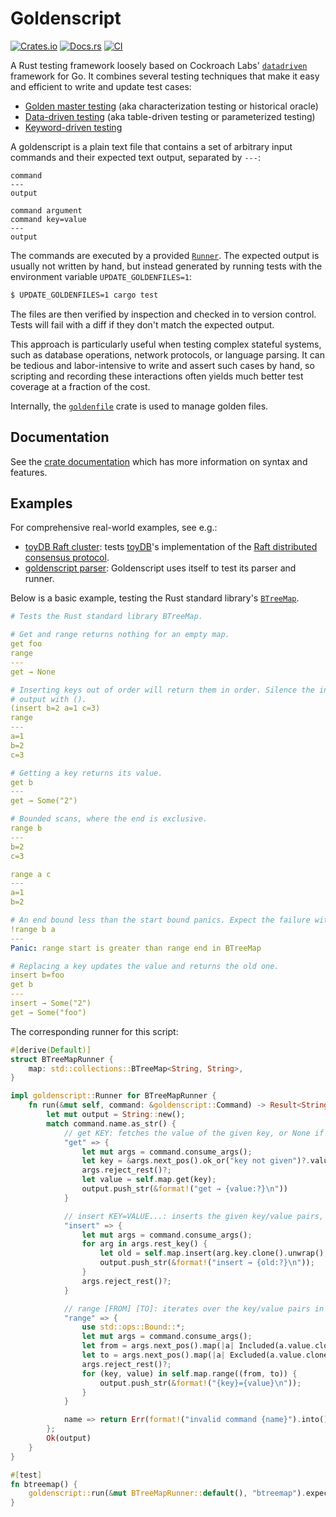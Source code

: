 # Goldenscript

[![Crates.io](https://img.shields.io/crates/v/goldenscript.svg)](https://crates.io/crates/goldenscript)
[![Docs.rs](https://img.shields.io/docsrs/goldenscript/latest)](https://docs.rs/goldenscript)
[![CI](https://github.com/erikgrinaker/goldenscript/actions/workflows/ci.yml/badge.svg)](https://github.com/erikgrinaker/goldenscript/actions/workflows/ci.yml)

A Rust testing framework loosely based on Cockroach Labs'
[`datadriven`](https://github.com/cockroachdb/datadriven) framework for Go. It
combines several testing techniques that make it easy and efficient to write and
update test cases:

* [Golden master testing](https://en.wikipedia.org/wiki/Characterization_test)
  (aka characterization testing or historical oracle)
* [Data-driven testing](https://en.wikipedia.org/wiki/Data-driven_testing)
  (aka table-driven testing or parameterized testing)
* [Keyword-driven testing](https://en.wikipedia.org/wiki/Keyword-driven_testing)

A goldenscript is a plain text file that contains a set of arbitrary input
commands and their expected text output, separated by `---`:

```
command
---
output

command argument
command key=value
---
output
```

The commands are executed by a provided [`Runner`](https://docs.rs/goldenscript/latest/goldenscript/trait.Runner.html).
The expected output is usually not written by hand, but instead generated by
running tests with the environment variable `UPDATE_GOLDENFILES=1`:

```sh
$ UPDATE_GOLDENFILES=1 cargo test
```

The files are then verified by inspection and checked in to version control.
Tests will fail with a diff if they don't match the expected output.

This approach is particularly useful when testing complex stateful systems, such
as database operations, network protocols, or language parsing. It can be
tedious and labor-intensive to write and assert such cases by hand, so scripting
and recording these interactions often yields much better test coverage at a
fraction of the cost.

Internally, the [`goldenfile`](https://docs.rs/goldenfile/latest/goldenfile/)
crate is used to manage golden files.

## Documentation

See the [crate documentation](https://docs.rs/goldenscript/latest/goldenscript/)
which has more information on syntax and features.

## Examples

For comprehensive real-world examples, see e.g.:

* [toyDB Raft cluster](https://github.com/erikgrinaker/toydb/tree/master/src/raft/testscripts/node):
  tests [toyDB](https://github.com/erikgrinaker/toydb)'s implementation of the
  [Raft distributed consensus protocol](https://raft.github.io).
* [goldenscript parser](https://github.com/erikgrinaker/goldenscript/tree/main/tests/scripts): 
  Goldenscript uses itself to test its parser and runner.

Below is a basic example, testing the Rust standard library's
[`BTreeMap`](https://doc.rust-lang.org/std/collections/struct.BTreeMap.html).

```yaml
# Tests the Rust standard library BTreeMap.

# Get and range returns nothing for an empty map.
get foo
range
---
get → None

# Inserting keys out of order will return them in order. Silence the insert
# output with ().
(insert b=2 a=1 c=3)
range
---
a=1
b=2
c=3

# Getting a key returns its value.
get b
---
get → Some("2")

# Bounded scans, where the end is exclusive.
range b
---
b=2
c=3

range a c
---
a=1
b=2

# An end bound less than the start bound panics. Expect the failure with !.
!range b a
---
Panic: range start is greater than range end in BTreeMap

# Replacing a key updates the value and returns the old one.
insert b=foo
get b
---
insert → Some("2")
get → Some("foo")
```

The corresponding runner for this script:

```rust
#[derive(Default)]
struct BTreeMapRunner {
    map: std::collections::BTreeMap<String, String>,
}

impl goldenscript::Runner for BTreeMapRunner {
    fn run(&mut self, command: &goldenscript::Command) -> Result<String, Box<dyn Error>> {
        let mut output = String::new();
        match command.name.as_str() {
            // get KEY: fetches the value of the given key, or None if it does not exist.
            "get" => {
                let mut args = command.consume_args();
                let key = &args.next_pos().ok_or("key not given")?.value;
                args.reject_rest()?;
                let value = self.map.get(key);
                output.push_str(&format!("get → {value:?}\n"))
            }

            // insert KEY=VALUE...: inserts the given key/value pairs, returning the old value.
            "insert" => {
                let mut args = command.consume_args();
                for arg in args.rest_key() {
                    let old = self.map.insert(arg.key.clone().unwrap(), arg.value.clone());
                    output.push_str(&format!("insert → {old:?}\n"));
                }
                args.reject_rest()?;
            }

            // range [FROM] [TO]: iterates over the key/value pairs in the range from..to.
            "range" => {
                use std::ops::Bound::*;
                let mut args = command.consume_args();
                let from = args.next_pos().map(|a| Included(a.value.clone())).unwrap_or(Unbounded);
                let to = args.next_pos().map(|a| Excluded(a.value.clone())).unwrap_or(Unbounded);
                args.reject_rest()?;
                for (key, value) in self.map.range((from, to)) {
                    output.push_str(&format!("{key}={value}\n"));
                }
            }

            name => return Err(format!("invalid command {name}").into()),
        };
        Ok(output)
    }
}

#[test]
fn btreemap() {
    goldenscript::run(&mut BTreeMapRunner::default(), "btreemap").expect("goldenscript failed")
}
```